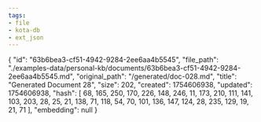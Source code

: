 ```yaml
---
tags:
- file
- kota-db
- ext_json
---
```

{
  "id": "63b6bea3-cf51-4942-9284-2ee6aa4b5545",
  "file_path": "./examples-data/personal-kb/documents/63b6bea3-cf51-4942-9284-2ee6aa4b5545.md",
  "original_path": "/generated/doc-028.md",
  "title": "Generated Document 28",
  "size": 202,
  "created": 1754606938,
  "updated": 1754606938,
  "hash": [
    68,
    165,
    250,
    170,
    226,
    148,
    246,
    11,
    173,
    210,
    111,
    141,
    103,
    203,
    28,
    25,
    21,
    138,
    71,
    118,
    54,
    70,
    101,
    136,
    147,
    124,
    28,
    235,
    129,
    19,
    21,
    71
  ],
  "embedding": null
}